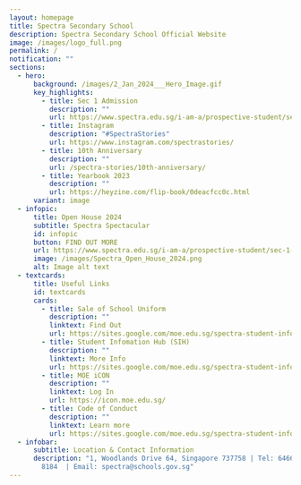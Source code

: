 ```yaml
---
layout: homepage
title: Spectra Secondary School
description: Spectra Secondary School Official Website
image: /images/logo_full.png
permalink: /
notification: ""
sections:
  - hero:
      background: /images/2_Jan_2024___Hero_Image.gif
      key_highlights:
        - title: Sec 1 Admission
          description: ""
          url: https://www.spectra.edu.sg/i-am-a/prospective-student/sec-1-admission/
        - title: Instagram
          description: "#SpectraStories"
          url: https://www.instagram.com/spectrastories/
        - title: 10th Anniversary
          description: ""
          url: /spectra-stories/10th-anniversary/
        - title: Yearbook 2023
          description: ""
          url: https://heyzine.com/flip-book/0deacfcc0c.html
      variant: image
  - infopic:
      title: Open House 2024
      subtitle: Spectra Spectacular
      id: infopic
      button: FIND OUT MORE
      url: https://www.spectra.edu.sg/i-am-a/prospective-student/sec-1-admission/
      image: /images/Spectra_Open_House_2024.png
      alt: Image alt text
  - textcards:
      title: Useful Links
      id: textcards
      cards:
        - title: Sale of School Uniform
          description: ""
          linktext: Find Out
          url: https://sites.google.com/moe.edu.sg/spectra-student-info-hub/others/uniform?authuser=0
        - title: Student Infomation Hub (SIH)
          description: ""
          linktext: More Info
          url: https://sites.google.com/moe.edu.sg/spectra-student-info-hub/home?authuser=0
        - title: MOE iCON
          description: ""
          linktext: Log In
          url: https://icon.moe.edu.sg/
        - title: Code of Conduct
          description: ""
          linktext: Learn more
          url: https://sites.google.com/moe.edu.sg/spectra-student-info-hub/code-of-conduct?authuser=0
  - infobar:
      subtitle: Location & Contact Information
      description: "1, Woodlands Drive 64, Singapore 737758 | Tel: 6466 0775 | 6805
        8184  | Email: spectra@schools.gov.sg"
---
```

